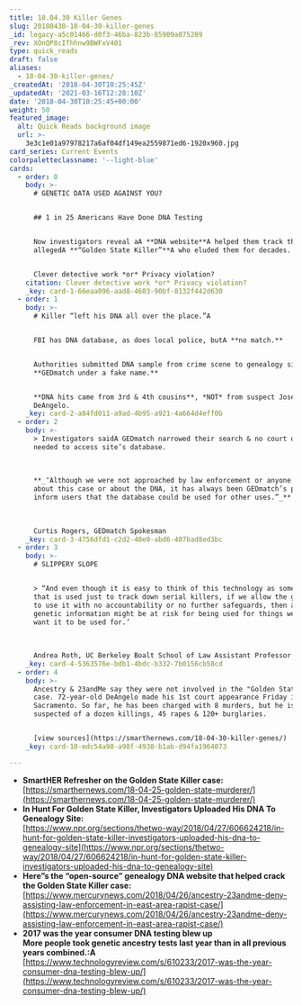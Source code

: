 ```yaml
---
title: 18.04.30 Killer Genes
slug: 20180430-18-04-30-killer-genes
_id: legacy-a5c01466-d0f3-46ba-823b-85909a075209
_rev: XOnQP8cIThhnw9BWFxV401
type: quick_reads
draft: false
aliases:
  - 18-04-30-killer-genes/
_createdAt: '2018-04-30T10:25:45Z'
_updatedAt: '2021-03-16T12:28:10Z'
date: '2018-04-30T10:25:45+00:00'
weight: 50
featured_image:
  alt: Quick Reads background image
  url: >-
    3e3c1e01a97978217a6af04df149ea2559871ed6-1920x960.jpg
card_series: Current Events
colorpaletteclassname: '--light-blue'
cards:
  - order: 0
    body: >-
      # GENETIC DATA USED AGAINST YOU?


      ## 1 in 25 Americans Have Done DNA Testing


      Now investigators reveal aA **DNA website**A helped them track the
      allegedA **“Golden State Killer”**A who eluded them for decades.


      Clever detective work *or* Privacy violation?
    citation: Clever detective work *or* Privacy violation?
    _key: card-1-66eaa096-aad8-4603-90bf-8132f442d630
  - order: 1
    body: >-
      # Killer “left his DNA all over the place.”A


      FBI has DNA database, as does local police, butA **no match.**


      Authorities submitted DNA sample from crime scene to genealogy site
      **GEDmatch under a fake name.**


      **DNA hits came from 3rd & 4th cousins**, *NOT* from suspect Joseph James
      DeAngelo.
    _key: card-2-a84fd011-a9ad-4b95-a921-4a664d4eff0b
  - order: 2
    body: >-
      > Investigators saidA GEDmatch narrowed their search & no court order was
      needed to access site’s database.  
        
        
        
      **_‘Although we were not approached by law enforcement or anyone else
      about this case or about the DNA, it has always been GEDmatch’s policy to
      inform users that the database could be used for other uses.”_**  
        
        
        
      Curtis Rogers, GEDmatch Spokesman
    _key: card-3-4756dfd1-c2d2-40e0-abd6-407bad8ed3bc
  - order: 3
    body: >-
      # SLIPPERY SLOPE


      > “And even though it is easy to think of this technology as something
      that is used just to track down serial killers, if we allow the government
      to use it with no accountability or no further safeguards, then all of our
      genetic information might be at risk for being used for things we don’t
      want it to be used for.’  
        
        
        
      Andrea Roth, UC Berkeley Boalt School of Law Assistant Professor
    _key: card-4-5363576e-bdb1-4bdc-b332-7b0156cb58cd
  - order: 4
    body: >-
      Ancestry & 23andMe say they were not involved in the "Golden State Killer"
      case. 72-year-old DeAngelo made his 1st court appearance Friday in
      Sacramento. So far, he has been charged with 8 murders, but he is
      suspected of a dozen killings, 45 rapes & 120+ burglaries.


      [view sources](https://smarthernews.com/18-04-30-killer-genes/)
    _key: card-10-edc54a98-a98f-4938-b1ab-d94fa1964073

---
```

* **SmartHER Refresher on the Golden State Killer case:**  
[https://smarthernews.com/18-04-25-golden-state-murderer/](https://smarthernews.com/18-04-25-golden-state-murderer/)
* **In Hunt For Golden State Killer, Investigators Uploaded His DNA To Genealogy Site:**  
[https://www.npr.org/sections/thetwo-way/2018/04/27/606624218/in-hunt-for-golden-state-killer-investigators-uploaded-his-dna-to-genealogy-site](https://www.npr.org/sections/thetwo-way/2018/04/27/606624218/in-hunt-for-golden-state-killer-investigators-uploaded-his-dna-to-genealogy-site)
* **Here”s the “open-source” genealogy DNA website that helped crack the Golden State Killer case:**  
[https://www.mercurynews.com/2018/04/26/ancestry-23andme-deny-assisting-law-enforcement-in-east-area-rapist-case/](https://www.mercurynews.com/2018/04/26/ancestry-23andme-deny-assisting-law-enforcement-in-east-area-rapist-case/)
* **2017 was the year consumer DNA testing blew up**  
**More people took genetic ancestry tests last year than in all previous years combined.:A** [https://www.technologyreview.com/s/610233/2017-was-the-year-consumer-dna-testing-blew-up/](https://www.technologyreview.com/s/610233/2017-was-the-year-consumer-dna-testing-blew-up/)
